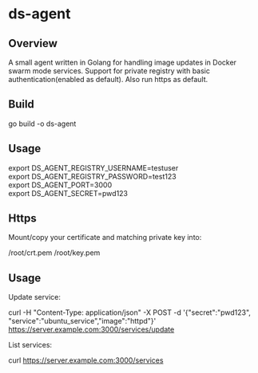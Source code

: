 # ds-agent

Overview
---
A small agent written in Golang for handling image updates in Docker swarm mode services. Support for private registry with basic authentication(enabled as default). Also run https as default.

Build
---

go build -o ds-agent 

Usage
---

export DS_AGENT_REGISTRY_USERNAME=testuser  
export DS_AGENT_REGISTRY_PASSWORD=test123   
export DS_AGENT_PORT=3000  
export DS_AGENT_SECRET=pwd123


Https
---

Mount/copy your certificate and matching private key into:

/root/crt.pem
/root/key.pem

Usage
---

Update service:

curl -H "Content-Type: application/json" -X POST -d '{"secret":"pwd123", "service":"ubuntu_service","image":"httpd"}' https://server.example.com:3000/services/update

List services:

curl https://server.example.com:3000/services
